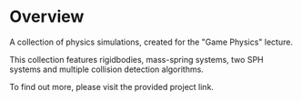 # Overview
A collection of physics simulations, created for the "Game Physics" lecture.

This collection features rigidbodies, mass-spring systems, two SPH systems and multiple collision detection algorithms.

To find out more, please visit the provided project link.
